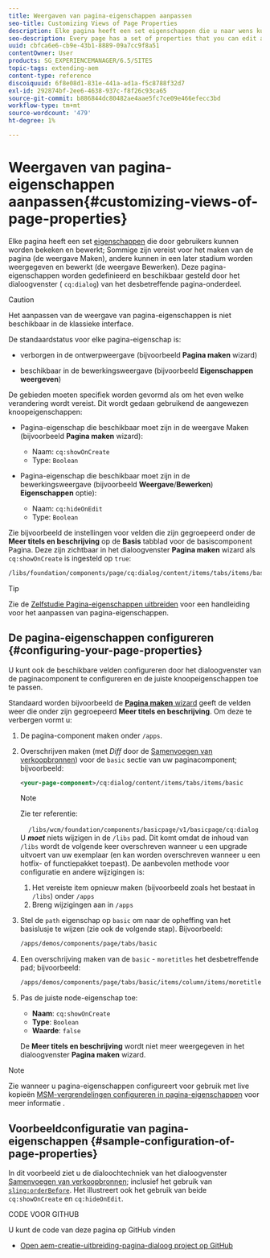 ```yaml
---
title: Weergaven van pagina-eigenschappen aanpassen
seo-title: Customizing Views of Page Properties
description: Elke pagina heeft een set eigenschappen die u naar wens kunt bewerken
seo-description: Every page has a set of properties that you can edit as required
uuid: cbfca6e6-cb9e-43b1-8889-09a7cc9f8a51
contentOwner: User
products: SG_EXPERIENCEMANAGER/6.5/SITES
topic-tags: extending-aem
content-type: reference
discoiquuid: 6f8e08d1-831e-441a-ad1a-f5c8788f32d7
exl-id: 292874bf-2ee6-4638-937c-f8f26c93ca65
source-git-commit: b886844dc80482ae4aae5fc7ce09e466efecc3bd
workflow-type: tm+mt
source-wordcount: '479'
ht-degree: 1%

---
```


# Weergaven van pagina-eigenschappen aanpassen{#customizing-views-of-page-properties}

Elke pagina heeft een set [eigenschappen](/help/sites-authoring/editing-page-properties.md) die door gebruikers kunnen worden bekeken en bewerkt; Sommige zijn vereist voor het maken van de pagina (de weergave Maken), andere kunnen in een later stadium worden weergegeven en bewerkt (de weergave Bewerken). Deze pagina-eigenschappen worden gedefinieerd en beschikbaar gesteld door het dialoogvenster ( `cq:dialog`) van het desbetreffende pagina-onderdeel.

>[!CAUTION]
>
>Het aanpassen van de weergave van pagina-eigenschappen is niet beschikbaar in de klassieke interface.

De standaardstatus voor elke pagina-eigenschap is:

* verborgen in de ontwerpweergave (bijvoorbeeld **Pagina maken** wizard)

* beschikbaar in de bewerkingsweergave (bijvoorbeeld **Eigenschappen weergeven**)

De gebieden moeten specifiek worden gevormd als om het even welke verandering wordt vereist. Dit wordt gedaan gebruikend de aangewezen knoopeigenschappen:

* Pagina-eigenschap die beschikbaar moet zijn in de weergave Maken (bijvoorbeeld **Pagina maken** wizard):

   * Naam: `cq:showOnCreate`
   * Type: `Boolean`

* Pagina-eigenschap die beschikbaar moet zijn in de bewerkingsweergave (bijvoorbeeld **Weergave**/**Bewerken**) **Eigenschappen** optie):

   * Naam: `cq:hideOnEdit`
   * Type: `Boolean`

Zie bijvoorbeeld de instellingen voor velden die zijn gegroepeerd onder de **Meer titels en beschrijving** op de **Basis** tabblad voor de basiscomponent Pagina. Deze zijn zichtbaar in het dialoogvenster **Pagina maken** wizard als `cq:showOnCreate` is ingesteld op `true`:

```xml
/libs/foundation/components/page/cq:dialog/content/items/tabs/items/basic/items/column/items/moretitles
```

>[!TIP]
>
>Zie de [Zelfstudie Pagina-eigenschappen uitbreiden](https://experienceleague.adobe.com/docs/experience-manager-learn/sites/developing/page-properties-technical-video-develop.html) voor een handleiding voor het aanpassen van pagina-eigenschappen.

## De pagina-eigenschappen configureren {#configuring-your-page-properties}

U kunt ook de beschikbare velden configureren door het dialoogvenster van de paginacomponent te configureren en de juiste knoopeigenschappen toe te passen.

Standaard worden bijvoorbeeld de [**Pagina maken** wizard](/help/sites-authoring/managing-pages.md#creating-a-new-page) geeft de velden weer die onder zijn gegroepeerd **Meer titels en beschrijving**. Om deze te verbergen vormt u:

1. De pagina-component maken onder `/apps`.
1. Overschrijven maken (met *Diff* door de [Samenvoegen van verkoopbronnen](/help/sites-developing/sling-resource-merger.md)) voor de `basic` sectie van uw paginacomponent; bijvoorbeeld:

   ```xml
   <your-page-component>/cq:dialog/content/items/tabs/items/basic
   ```

   >[!NOTE]
   >
   >Zie ter referentie:
   >
   >    `/libs/wcm/foundation/components/basicpage/v1/basicpage/cq:dialog`
   U ***moet*** niets wijzigen in de `/libs` pad.
   Dit komt omdat de inhoud van `/libs` wordt de volgende keer overschreven wanneer u een upgrade uitvoert van uw exemplaar (en kan worden overschreven wanneer u een hotfix- of functiepakket toepast).
   De aanbevolen methode voor configuratie en andere wijzigingen is:
   1. Het vereiste item opnieuw maken (bijvoorbeeld zoals het bestaat in `/libs`) onder `/apps`
   1. Breng wijzigingen aan in `/apps`


1. Stel de `path` eigenschap op `basic` om naar de opheffing van het basislusje te wijzen (zie ook de volgende stap). Bijvoorbeeld:

   ```xml
   /apps/demos/components/page/tabs/basic
   ```

1. Een overschrijving maken van de `basic` - `moretitles` het desbetreffende pad; bijvoorbeeld:

   ```xml
   /apps/demos/components/page/tabs/basic/items/column/items/moretitles
   ```

1. Pas de juiste node-eigenschap toe:

   * **Naam**: `cq:showOnCreate`
   * **Type**: `Boolean`
   * **Waarde**: `false`

   De **Meer titels en beschrijving** wordt niet meer weergegeven in het dialoogvenster **Pagina maken** wizard.

>[!NOTE]
Zie wanneer u pagina-eigenschappen configureert voor gebruik met live kopieën [MSM-vergrendelingen configureren in pagina-eigenschappen](/help/sites-developing/extending-msm.md#configuring-msm-locks-on-page-properties-touch-enabled-ui) voor meer informatie .

## Voorbeeldconfiguratie van pagina-eigenschappen {#sample-configuration-of-page-properties}

In dit voorbeeld ziet u de dialoochtechniek van het dialoogvenster [Samenvoegen van verkoopbronnen](/help/sites-developing/sling-resource-merger.md); inclusief het gebruik van [`sling:orderBefore`](/help/sites-developing/sling-resource-merger.md#properties). Het illustreert ook het gebruik van beide `cq:showOnCreate` en `cq:hideOnEdit`.

CODE VOOR GITHUB

U kunt de code van deze pagina op GitHub vinden

* [Open aem-creatie-uitbreiding-pagina-dialoog project op GitHub](https://github.com/Adobe-Marketing-Cloud/aem-authoring-extension-page-dialog)

